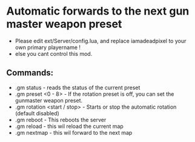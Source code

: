 # Automatic forwards to the next gun master weapon preset
* Please edit ext/Server/config.lua, and replace iamadeadpixel to your own primary playername !
* else you cant control this mod.

## Commands:
- .gm status - reads the status of the current preset
- .gm preset <0 - 8> - If the rotation preset is off, you can set the gunmaster weapon preset.
- .gm rotation <start / stop> - Starts or stop the automatic rotation (default disabled)
- .gm reboot - This reboots the server
- .gm reload - this wil reload the current map
- .gm nextmap - this wil forward to the next map

